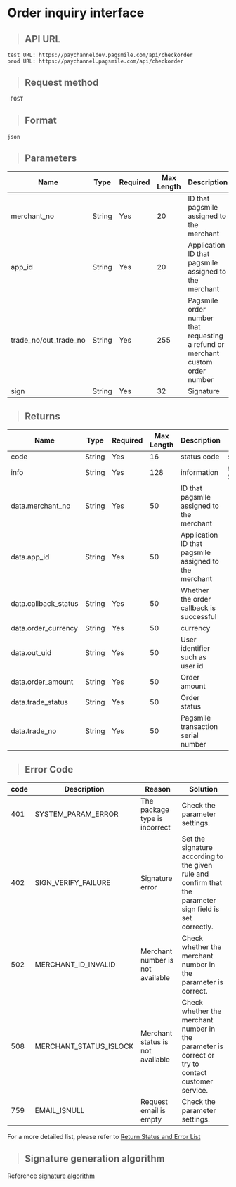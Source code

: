 # Order inquiry interface

>## API URL

    test URL: https://paychanneldev.pagsmile.com/api/checkorder
    prod URL: https://paychannel.pagsmile.com/api/checkorder
    
>## Request method

     POST

>## Format
  
    json    

>## Parameters

Name | Type | Required | Max Length | Description | Sample
---  | ---  | ---      | ---      | ---  | ---
merchant_no | String | Yes | 20 | ID that pagsmile assigned to the merchant | 1024201708140012289
app_id | String | Yes | 20 | Application ID that pagsmile assigned to the merchant | 2017051914172236111
trade_no/out_trade_no | String | Yes | 255 | Pagsmile order number that requesting a refund or merchant custom order number | 2018022604263906847
sign | String | Yes | 32 | Signature | 


>## Returns

Name | Type | Required | Max Length | Description | Sample
---  | ---  | ---      | ---      | ---  | ---
code | String | Yes | 16 | status code | success:200 
info | String | Yes | 128 | information | success: SUCCESSFUL
data.merchant_no | String | Yes | 50 | ID that pagsmile assigned to the merchant  
data.app_id | String | Yes | 50 | Application ID that pagsmile assigned to the merchant
data.callback_status | String | Yes | 50 | Whether the order callback is successful 
data.order_currency | String | Yes | 50 | currency  
data.out_uid | String | Yes | 50 | User identifier such as user id
data.order_amount | String | Yes | 50 | Order amount
data.trade_status | String | Yes | 50 | Order status
data.trade_no | String | Yes | 50 |  Pagsmile transaction serial number

>## Error Code

code | Description | Reason | Solution
---  | ---  | ---  | ---
401 | SYSTEM_PARAM_ERROR | The package type is incorrect | Check the parameter settings.
402 | SIGN_VERIFY_FAILURE | Signature error | Set the signature according to the given rule and confirm that the parameter sign field is set correctly.
502 | MERCHANT_ID_INVALID | Merchant number is not available | Check whether the merchant number in the parameter is correct.
508 | MERCHANT_STATUS_ISLOCK | Merchant status is not available | Check whether the merchant number in the parameter is correct or try to contact customer service.
759 | EMAIL_ISNULL | Request email is empty | Check the parameter settings.

For a more detailed list, please refer to [Return Status and Error List](ReturnResult)

>## Signature generation algorithm

Reference [signature algorithm](SignatureAlgorithm)
